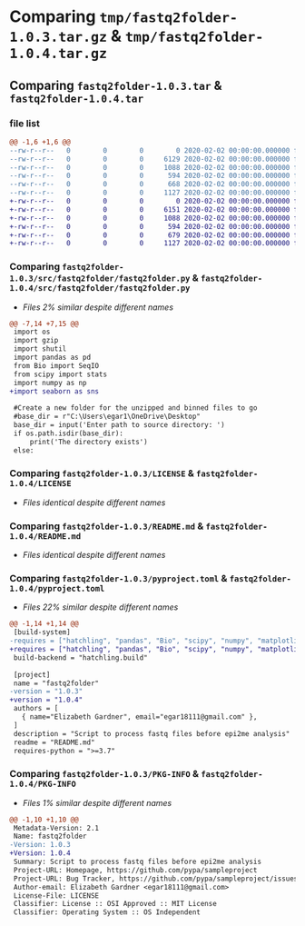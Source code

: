 # Comparing `tmp/fastq2folder-1.0.3.tar.gz` & `tmp/fastq2folder-1.0.4.tar.gz`

## Comparing `fastq2folder-1.0.3.tar` & `fastq2folder-1.0.4.tar`

### file list

```diff
@@ -1,6 +1,6 @@
--rw-r--r--   0        0        0        0 2020-02-02 00:00:00.000000 fastq2folder-1.0.3/src/fastq2folder/__init__.py
--rw-r--r--   0        0        0     6129 2020-02-02 00:00:00.000000 fastq2folder-1.0.3/src/fastq2folder/fastq2folder.py
--rw-r--r--   0        0        0     1088 2020-02-02 00:00:00.000000 fastq2folder-1.0.3/LICENSE
--rw-r--r--   0        0        0      594 2020-02-02 00:00:00.000000 fastq2folder-1.0.3/README.md
--rw-r--r--   0        0        0      668 2020-02-02 00:00:00.000000 fastq2folder-1.0.3/pyproject.toml
--rw-r--r--   0        0        0     1127 2020-02-02 00:00:00.000000 fastq2folder-1.0.3/PKG-INFO
+-rw-r--r--   0        0        0        0 2020-02-02 00:00:00.000000 fastq2folder-1.0.4/src/fastq2folder/__init__.py
+-rw-r--r--   0        0        0     6151 2020-02-02 00:00:00.000000 fastq2folder-1.0.4/src/fastq2folder/fastq2folder.py
+-rw-r--r--   0        0        0     1088 2020-02-02 00:00:00.000000 fastq2folder-1.0.4/LICENSE
+-rw-r--r--   0        0        0      594 2020-02-02 00:00:00.000000 fastq2folder-1.0.4/README.md
+-rw-r--r--   0        0        0      679 2020-02-02 00:00:00.000000 fastq2folder-1.0.4/pyproject.toml
+-rw-r--r--   0        0        0     1127 2020-02-02 00:00:00.000000 fastq2folder-1.0.4/PKG-INFO
```

### Comparing `fastq2folder-1.0.3/src/fastq2folder/fastq2folder.py` & `fastq2folder-1.0.4/src/fastq2folder/fastq2folder.py`

 * *Files 2% similar despite different names*

```diff
@@ -7,14 +7,15 @@
 import os
 import gzip
 import shutil
 import pandas as pd
 from Bio import SeqIO
 from scipy import stats
 import numpy as np
+import seaborn as sns
 
 #Create a new folder for the unzipped and binned files to go
 #base_dir = r"C:\Users\egar1\OneDrive\Desktop"
 base_dir = input('Enter path to source directory: ')
 if os.path.isdir(base_dir):
     print('The directory exists')
 else:
```

### Comparing `fastq2folder-1.0.3/LICENSE` & `fastq2folder-1.0.4/LICENSE`

 * *Files identical despite different names*

### Comparing `fastq2folder-1.0.3/README.md` & `fastq2folder-1.0.4/README.md`

 * *Files identical despite different names*

### Comparing `fastq2folder-1.0.3/pyproject.toml` & `fastq2folder-1.0.4/pyproject.toml`

 * *Files 22% similar despite different names*

```diff
@@ -1,14 +1,14 @@
 [build-system]
-requires = ["hatchling", "pandas", "Bio", "scipy", "numpy", "matplotlib"]
+requires = ["hatchling", "pandas", "Bio", "scipy", "numpy", "matplotlib", "seaborn"]
 build-backend = "hatchling.build"
 
 [project]
 name = "fastq2folder"
-version = "1.0.3"
+version = "1.0.4"
 authors = [
   { name="Elizabeth Gardner", email="egar18111@gmail.com" },
 ]
 description = "Script to process fastq files before epi2me analysis"
 readme = "README.md"
 requires-python = ">=3.7"
```

### Comparing `fastq2folder-1.0.3/PKG-INFO` & `fastq2folder-1.0.4/PKG-INFO`

 * *Files 1% similar despite different names*

```diff
@@ -1,10 +1,10 @@
 Metadata-Version: 2.1
 Name: fastq2folder
-Version: 1.0.3
+Version: 1.0.4
 Summary: Script to process fastq files before epi2me analysis
 Project-URL: Homepage, https://github.com/pypa/sampleproject
 Project-URL: Bug Tracker, https://github.com/pypa/sampleproject/issues
 Author-email: Elizabeth Gardner <egar18111@gmail.com>
 License-File: LICENSE
 Classifier: License :: OSI Approved :: MIT License
 Classifier: Operating System :: OS Independent
```

